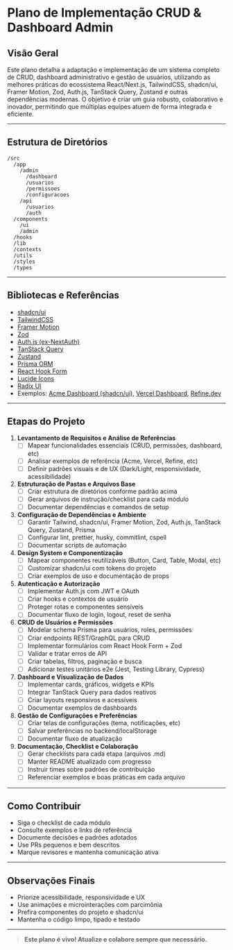 # Plano de Implementação CRUD & Dashboard Admin

## Visão Geral

Este plano detalha a adaptação e implementação de um sistema completo de CRUD, dashboard administrativo e gestão de usuários, utilizando as melhores práticas do ecossistema React/Next.js, TailwindCSS, shadcn/ui, Framer Motion, Zod, Auth.js, TanStack Query, Zustand e outras dependências modernas. O objetivo é criar um guia robusto, colaborativo e inovador, permitindo que múltiplas equipes atuem de forma integrada e eficiente.

---

## Estrutura de Diretórios

```
/src
  /app
    /admin
      /dashboard
      /usuarios
      /permissoes
      /configuracoes
    /api
      /usuarios
      /auth
  /components
    /ui
    /admin
  /hooks
  /lib
  /contexts
  /utils
  /styles
  /types
```

---

## Bibliotecas e Referências

- [shadcn/ui](https://ui.shadcn.com/docs/components)
- [TailwindCSS](https://tailwindcss.com/docs/installation)
- [Framer Motion](https://www.framer.com/motion/)
- [Zod](https://zod.dev/)
- [Auth.js (ex-NextAuth)](https://authjs.dev/)
- [TanStack Query](https://tanstack.com/query/latest)
- [Zustand](https://docs.pmnd.rs/zustand/getting-started/introduction)
- [Prisma ORM](https://www.prisma.io/docs)
- [React Hook Form](https://react-hook-form.com/)
- [Lucide Icons](https://lucide.dev/)
- [Radix UI](https://www.radix-ui.com/primitives/docs/components/overview)
- Exemplos: [Acme Dashboard (shadcn/ui)](https://ui.shadcn.com/examples/dashboard), [Vercel Dashboard](https://vercel.com/dashboard), [Refine.dev](https://refine.dev/)

---

## Etapas do Projeto

1. **Levantamento de Requisitos e Análise de Referências**
   - [ ] Mapear funcionalidades essenciais (CRUD, permissões, dashboard, etc)
   - [ ] Analisar exemplos de referência (Acme, Vercel, Refine, etc)
   - [ ] Definir padrões visuais e de UX (Dark/Light, responsividade, acessibilidade)

2. **Estruturação de Pastas e Arquivos Base**
   - [ ] Criar estrutura de diretórios conforme padrão acima
   - [ ] Gerar arquivos de instrução/checklist para cada módulo
   - [ ] Documentar dependências e comandos de setup

3. **Configuração de Dependências e Ambiente**
   - [ ] Garantir Tailwind, shadcn/ui, Framer Motion, Zod, Auth.js, TanStack Query, Zustand, Prisma
   - [ ] Configurar lint, prettier, husky, commitlint, cspell
   - [ ] Documentar scripts de automação

4. **Design System e Componentização**
   - [ ] Mapear componentes reutilizáveis (Button, Card, Table, Modal, etc)
   - [ ] Customizar shadcn/ui com tokens do projeto
   - [ ] Criar exemplos de uso e documentação de props

5. **Autenticação e Autorização**
   - [ ] Implementar Auth.js com JWT e OAuth
   - [ ] Criar hooks e contextos de usuário
   - [ ] Proteger rotas e componentes sensíveis
   - [ ] Documentar fluxo de login, logout, reset de senha

6. **CRUD de Usuários e Permissões**
   - [ ] Modelar schema Prisma para usuários, roles, permissões
   - [ ] Criar endpoints REST/GraphQL para CRUD
   - [ ] Implementar formulários com React Hook Form + Zod
   - [ ] Validar e tratar erros de API
   - [ ] Criar tabelas, filtros, paginação e busca
   - [ ] Adicionar testes unitários e2e (Jest, Testing Library, Cypress)

7. **Dashboard e Visualização de Dados**
   - [ ] Implementar cards, gráficos, widgets e KPIs
   - [ ] Integrar TanStack Query para dados reativos
   - [ ] Criar layouts responsivos e acessíveis
   - [ ] Documentar exemplos de dashboards

8. **Gestão de Configurações e Preferências**
   - [ ] Criar telas de configurações (tema, notificações, etc)
   - [ ] Salvar preferências no backend/localStorage
   - [ ] Documentar fluxo de atualização

9. **Documentação, Checklist e Colaboração**
   - [ ] Gerar checklists para cada etapa (arquivos .md)
   - [ ] Manter README atualizado com progresso
   - [ ] Instruir times sobre padrões de contribuição
   - [ ] Referenciar exemplos e boas práticas em cada arquivo

---

## Como Contribuir

- Siga o checklist de cada módulo
- Consulte exemplos e links de referência
- Documente decisões e padrões adotados
- Use PRs pequenos e bem descritos
- Marque revisores e mantenha comunicação ativa

---

## Observações Finais

- Priorize acessibilidade, responsividade e UX
- Use animações e microinterações com parcimônia
- Prefira componentes do projeto e shadcn/ui
- Mantenha o código limpo, tipado e testado

---

> **Este plano é vivo! Atualize e colabore sempre que necessário.**
